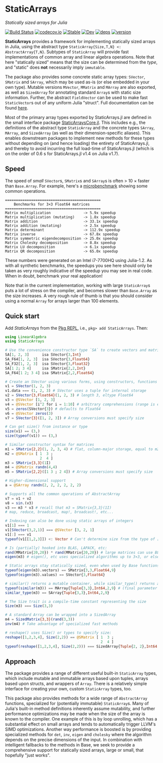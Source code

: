 # StaticArrays

*Statically sized arrays for Julia*

[![Build Status](https://github.com/JuliaArrays/StaticArrays.jl/workflows/CI/badge.svg)](https://github.com/JuliaArrays/StaticArrays.jl/actions?query=workflow%3ACI)
[![codecov.io](https://codecov.io/github/JuliaArrays/StaticArrays.jl/branch/master/graph/badge.svg)](http://codecov.io/github/JuliaArrays/StaticArrays.jl/branch/master)
[![Stable](https://img.shields.io/badge/docs-stable-blue.svg)](https://JuliaArrays.github.io/StaticArrays.jl/stable)
[![Dev](https://img.shields.io/badge/docs-dev-blue.svg)](https://JuliaArrays.github.io/StaticArrays.jl/dev)
[![deps](https://juliahub.com/docs/StaticArrays/deps.svg)](https://juliahub.com/ui/Packages/StaticArrays/yY9vm?t=2)
[![version](https://juliahub.com/docs/StaticArrays/version.svg)](https://juliahub.com/ui/Packages/StaticArrays/yY9vm)


**StaticArrays** provides a framework for implementing statically sized arrays
in Julia, using the abstract type `StaticArray{Size,T,N} <: AbstractArray{T,N}`.
Subtypes of `StaticArray` will provide fast implementations of common array and
linear algebra operations. Note that here "statically sized" means that the
size can be determined from the *type*, and "static" does **not** necessarily
imply `immutable`.

The package also provides some concrete static array types: `SVector`, `SMatrix`
and `SArray`, which may be used as-is (or else embedded in your own type).
Mutable versions `MVector`, `MMatrix` and `MArray` are also exported, as well
as `SizedArray` for annotating standard `Array`s with static size information.
Further, the abstract `FieldVector` can be used to make fast `StaticVector`s
out of any uniform Julia "struct".
Full documentation can be found [here](https://JuliaArrays.github.io/StaticArrays.jl/stable/).

Most of the primary array types exported by StaticArrays.jl are defined in the small interface
package [StaticArraysCore.jl](https://github.com/JuliaArrays/StaticArraysCore.jl). This includes
e.g., the definitions of the abstract type `StaticArray` and the concrete types `SArray`,
`MArray`, and `SizedArray` (as well as their dimension-specific aliases).
This enables downstream packages to implement new methods for these types without depending
on (and hence loading) the entirety of StaticArrays.jl, and thereby to avoid incurring the full
load-time of StaticArrays.jl (which is on the order of 0.6 s for StaticArrays.jl v1.4 on Julia
v1.7).

## Speed

The speed of *small* `SVector`s, `SMatrix`s and `SArray`s is often > 10 × faster
than `Base.Array`. For example, here's a
[microbenchmark](perf/README_benchmarks.jl) showing some common operations.

```
============================================
    Benchmarks for 3×3 Float64 matrices
============================================
Matrix multiplication               -> 5.9x speedup
Matrix multiplication (mutating)    -> 1.8x speedup
Matrix addition                     -> 33.1x speedup
Matrix addition (mutating)          -> 2.5x speedup
Matrix determinant                  -> 112.9x speedup
Matrix inverse                      -> 67.8x speedup
Matrix symmetric eigendecomposition -> 25.0x speedup
Matrix Cholesky decomposition       -> 8.8x speedup
Matrix LU decomposition             -> 6.1x speedup
Matrix QR decomposition             -> 65.0x speedup
```

These numbers were generated on an Intel i7-7700HQ using Julia-1.2. As with all
synthetic benchmarks, the speedups you see here should only be taken as very
roughly indicative of the speedup you may see in real code. When in doubt,
benchmark your real application!

Note that in the current implementation, working with large `StaticArray`s puts a
lot of stress on the compiler, and becomes slower than `Base.Array` as the size
increases.  A very rough rule of thumb is that you should consider using a
normal `Array` for arrays larger than 100 elements.


## Quick start

Add *StaticArrays* from the [Pkg REPL](https://docs.julialang.org/en/latest/stdlib/Pkg/#Getting-Started-1), i.e., `pkg> add StaticArrays`. Then:
```julia
using LinearAlgebra
using StaticArrays

# Use the convenience constructor type `SA` to create vectors and matrices
SA[1, 2, 3]      isa SVector{3,Int}
SA_F64[1, 2, 3]  isa SVector{3,Float64}
SA_F32[1, 2, 3]  isa SVector{3,Float32}
SA[1 2; 3 4]     isa SMatrix{2,2,Int}
SA_F64[1 2; 3 4] isa SMatrix{2,2,Float64}

# Create an SVector using various forms, using constructors, functions or macros
v1 = SVector(1, 2, 3)
v1.data === (1, 2, 3) # SVector uses a tuple for internal storage
v2 = SVector{3,Float64}(1, 2, 3) # length 3, eltype Float64
v3 = @SVector [1, 2, 3]
v4 = @SVector [i^2 for i = 1:10] # arbitrary comprehensions (range is evaluated at global scope)
v5 = zeros(SVector{3}) # defaults to Float64
v6 = @SVector zeros(3)
v7 = SVector{3}([1, 2, 3]) # Array conversions must specify size

# Can get size() from instance or type
size(v1) == (3,)
size(typeof(v1)) == (3,)

# Similar constructor syntax for matrices
m1 = SMatrix{2,2}(1, 2, 3, 4) # flat, column-major storage, equal to m2:
m2 = @SMatrix [ 1  3 ;
                2  4 ]
m3 = SMatrix{3,3}(1I)
m4 = @SMatrix randn(4,4)
m5 = SMatrix{2,2}([1 3 ; 2 4]) # Array conversions must specify size

# Higher-dimensional support
a = @SArray randn(2, 2, 2, 2, 2, 2)

# Supports all the common operations of AbstractArray
v7 = v1 + v2
v8 = sin.(v3)
v3 == m3 * v3 # recall that m3 = SMatrix{3,3}(1I)
# map, reduce, broadcast, map!, broadcast!, etc...

# Indexing can also be done using static arrays of integers
v1[1] === 1
v1[SVector(3,2,1)] === @SVector [3, 2, 1]
v1[:] === v1
typeof(v1[[1,2,3]]) <: Vector # Can't determine size from the type of [1,2,3]

# Is (partially) hooked into BLAS, LAPACK, etc:
rand(MMatrix{20,20}) * rand(MMatrix{20,20}) # large matrices can use BLAS
eigen(m3) # eigen(), etc uses specialized algorithms up to 3×3, or else LAPACK

# Static arrays stay statically sized, even when used by Base functions, etc:
typeof(eigen(m3).vectors) == SMatrix{3,3,Float64,9}
typeof(eigen(m3).values) == SVector{3,Float64}

# similar() returns a mutable container, while similar_type() returns a constructor:
typeof(similar(m3)) == MArray{Tuple{3,3},Int64,2,9} # (final parameter is length = 9)
similar_type(m3) == SArray{Tuple{3,3},Int64,2,9}

# The Size trait is a compile-time constant representing the size
Size(m3) === Size(3,3)

# A standard Array can be wrapped into a SizedArray
m4 = SizedMatrix{3,3}(rand(3,3))
inv(m4) # Take advantage of specialized fast methods

# reshape() uses Size() or types to specify size:
reshape([1,2,3,4], Size(2,2)) == @SMatrix [ 1  3 ;
                                            2  4 ]
typeof(reshape([1,2,3,4], Size(2,2))) === SizedArray{Tuple{2, 2},Int64,2,1}

```

## Approach

The package provides a range of different useful built-in `StaticArray` types,
which include mutable and immutable arrays based upon tuples, arrays based upon
structs, and wrappers of `Array`. There is a relatively simple interface for
creating your own, custom `StaticArray` types, too.

This package also provides methods for a wide range of `AbstractArray` functions,
specialized for (potentially immutable) `StaticArray`s. Many of Julia's
built-in method definitions inherently assume mutability, and further
performance optimizations may be made when the size of the array is known to the
compiler. One example of this is by loop unrolling, which has a substantial
effect on small arrays and tends to automatically trigger LLVM's SIMD
optimizations. Another way performance is boosted is by providing specialized
methods for `det`, `inv`, `eigen` and `cholesky` where the algorithm depends on the
precise dimensions of the input. In combination with intelligent fallbacks to
the methods in Base, we seek to provide a comprehensive support for statically
sized arrays, large or small, that hopefully "just works".
